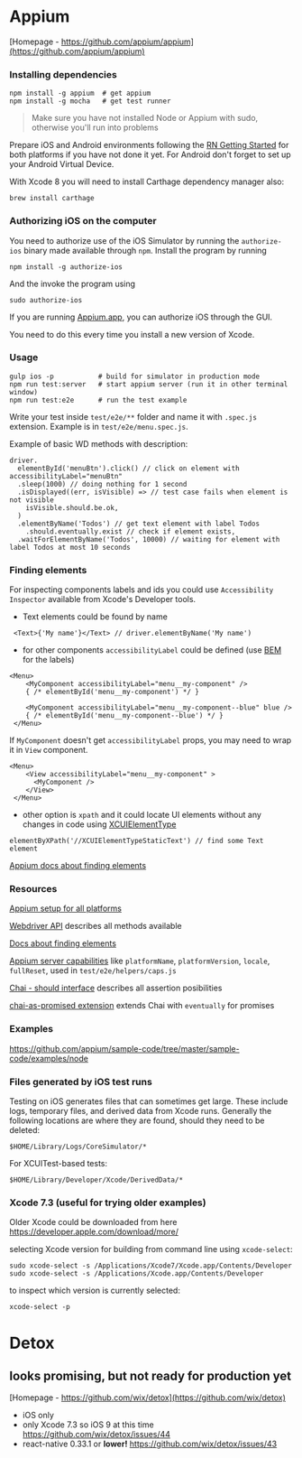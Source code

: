 # Appium
[Homepage - https://github.com/appium/appium](https://github.com/appium/appium)



### Installing dependencies
```
npm install -g appium  # get appium
npm install -g mocha   # get test runner
```
> Make sure you have not installed Node or Appium with sudo, otherwise you'll run into problems

Prepare iOS and Android environments following the [RN Getting Started](https://facebook.github.io/react-native/docs/getting-started.html) for both platforms if you have not done it yet. For Android don't forget to set up your Android Virtual Device.


With Xcode 8 you will need to install Carthage dependency manager also:
```
brew install carthage
```



### Authorizing iOS on the computer

You need to authorize use of the iOS Simulator by running the `authorize-ios`
binary made available through `npm`. Install the program by running

```
npm install -g authorize-ios
```

And the invoke the program using

```
sudo authorize-ios
```

If you are running [Appium.app](https://github.com/appium/appium-dot-app), you can
authorize iOS through the GUI.

You need to do this every time you install a new version of Xcode.

### Usage

```
gulp ios -p           # build for simulator in production mode
npm run test:server   # start appium server (run it in other terminal window)
npm run test:e2e      # run the test example
```

Write your test inside `test/e2e/**` folder and name it with `.spec.js` extension. Example is in `test/e2e/menu.spec.js`.

Example of basic WD methods with description:
```
driver.
  elementById('menuBtn').click() // click on element with accessibilityLabel="menuBtn"
  .sleep(1000) // doing nothing for 1 second
  .isDisplayed((err, isVisible) => // test case fails when element is not visible
    isVisible.should.be.ok,
  )
  .elementByName('Todos') // get text element with label Todos
    .should.eventually.exist // check if element exists,
  .waitForElementByName('Todos', 10000) // waiting for element with label Todos at most 10 seconds

```

### Finding elements

For inspecting components labels and ids you could use `Accessibility Inspector` available from Xcode's Developer tools.

- Text elements could be found by name
```
 <Text>{'My name'}</Text> // driver.elementByName('My name')
```
- for other components `accessibilityLabel` could be defined (use [BEM](http://getbem.com/introduction/) for the labels)
```
<Menu>
    <MyComponent accessibilityLabel="menu__my-component" />
    { /* elementById('menu__my-component') */ }

    <MyComponent accessibilityLabel="menu__my-component--blue" blue />
    { /* elementById('menu__my-component--blue') */ }
 </Menu>
```
If `MyComponent` doesn't get `accessibilityLabel` props, you may need to wrap it in `View` component.
```
<Menu>
    <View accessibilityLabel="menu__my-component" >
      <MyComponent />
    </View>
 </Menu>
```
- other option is `xpath` and it could locate UI elements without any changes in code using [XCUIElementType](https://developer.apple.com/reference/xctest/xcuielementtype?language=objc)
```
elementByXPath('//XCUIElementTypeStaticText') // find some Text element
```

[Appium docs about finding elements](https://github.com/appium/appium/blob/master/docs/en/writing-running-appium/finding-elements.md)

### Resources
[Appium setup for all platforms](https://github.com/appium/appium/tree/master/docs/en/appium-setup)


[Webdriver API](https://github.com/admc/wd/blob/master/doc/api.md) describes all methods available

[Docs about finding elements](https://github.com/appium/appium/blob/master/docs/en/writing-running-appium/finding-elements.md)

[Appium server capabilities](http://appium.io/slate/en/master/#caps.md) like `platformName`, `platformVersion`, `locale`, `fullReset`, used in `test/e2e/helpers/caps.js`

[Chai - should interface](http://chaijs.com/api/bdd/) describes all assertion posibilities

[chai-as-promised extension](http://chaijs.com/plugins/chai-as-promised/) extends Chai with `eventually` for promises


### Examples
https://github.com/appium/sample-code/tree/master/sample-code/examples/node

### Files generated by iOS test runs

Testing on iOS generates files that can sometimes get large. These include logs,
temporary files, and derived data from Xcode runs. Generally the following locations
are where they are found, should they need to be deleted:

```
$HOME/Library/Logs/CoreSimulator/*
```

For XCUITest-based tests:

```
$HOME/Library/Developer/Xcode/DerivedData/*
```

### Xcode 7.3 (useful for trying older examples)
Older Xcode could be downloaded from here https://developer.apple.com/download/more/

selecting Xcode version for building from command line using `xcode-select`:
```
sudo xcode-select -s /Applications/Xcode7/Xcode.app/Contents/Developer
sudo xcode-select -s /Applications/Xcode.app/Contents/Developer
```

to inspect which version is currently selected:
```
xcode-select -p
```

# Detox

## looks promising, but not ready for production yet

[Homepage - https://github.com/wix/detox](https://github.com/wix/detox)

- iOS only
- only Xcode 7.3 so iOS 9 at this time https://github.com/wix/detox/issues/44
- react-native 0.33.1 or **lower!** https://github.com/wix/detox/issues/43
